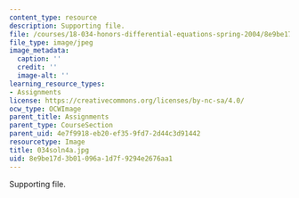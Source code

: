```yaml
---
content_type: resource
description: Supporting file.
file: /courses/18-034-honors-differential-equations-spring-2004/8e9be17d3b01096a1d7f9294e2676aa1_034soln4a.jpg
file_type: image/jpeg
image_metadata:
  caption: ''
  credit: ''
  image-alt: ''
learning_resource_types:
- Assignments
license: https://creativecommons.org/licenses/by-nc-sa/4.0/
ocw_type: OCWImage
parent_title: Assignments
parent_type: CourseSection
parent_uid: 4e7f9918-eb20-ef35-9fd7-2d44c3d91442
resourcetype: Image
title: 034soln4a.jpg
uid: 8e9be17d-3b01-096a-1d7f-9294e2676aa1
---
```

Supporting file.
